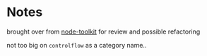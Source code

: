 # Notes

brought over from [node-toolkit](https://github.com/knicola/node-toolkit) for review and possible refactoring

not too big on `controlflow` as a category name..
